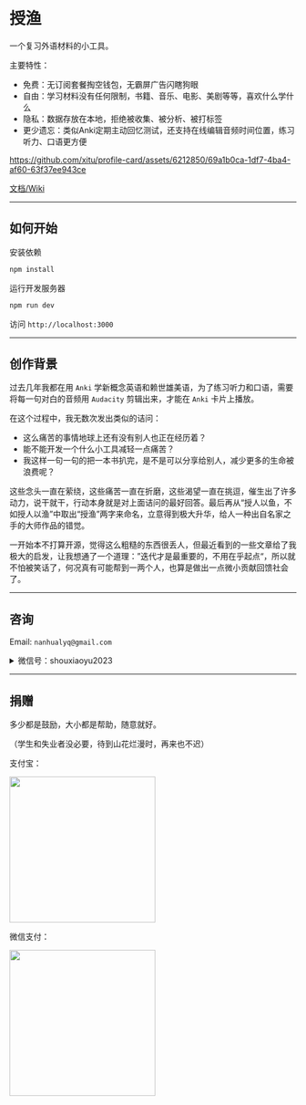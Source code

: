 # 授渔

一个复习外语材料的小工具。

主要特性：
- 免费：无订阅套餐掏空钱包，无霸屏广告闪瞎狗眼
- 自由：学习材料没有任何限制，书籍、音乐、电影、美剧等等，喜欢什么学什么
- 隐私：数据存放在本地，拒绝被收集、被分析、被打标签
- 更少遗忘：类似Anki定期主动回忆测试，还支持在线编辑音频时间位置，练习听力、口语更方便

<!-- demo video -->
https://github.com/xitu/profile-card/assets/6212850/69a1b0ca-1df7-4ba4-af60-63f37ee943ce

[文档/Wiki](https://github.com/nanhualyq/shouyu/wiki)

---
## 如何开始

安装依赖
```js
npm install
```

运行开发服务器
```js
npm run dev
```

访问 `http://localhost:3000`

---
## 创作背景
过去几年我都在用 `Anki` 学新概念英语和赖世雄美语，为了练习听力和口语，需要将每一句对白的音频用 `Audacity` 剪辑出来，才能在 `Anki` 卡片上播放。

在这个过程中，我无数次发出类似的诘问：
- 这么痛苦的事情地球上还有没有别人也正在经历着？
- 能不能开发一个什么小工具减轻一点痛苦？
- 我这样一句一句的把一本书扒完，是不是可以分享给别人，减少更多的生命被浪费呢？

这些念头一直在萦绕，这些痛苦一直在折磨，这些渴望一直在挑逗，催生出了许多动力，说干就干，行动本身就是对上面诘问的最好回答。最后再从“授人以鱼，不如授人以渔”中取出“授渔”两字来命名，立意得到极大升华，给人一种出自名家之手的大师作品的错觉。

一开始本不打算开源，觉得这么粗糙的东西很丢人，但最近看到的一些文章给了我极大的启发，让我想通了一个道理：”迭代才是最重要的，不用在乎起点“，所以就不怕被笑话了，何况真有可能帮到一两个人，也算是做出一点微小贡献回馈社会了。

---
## 咨询
Email: `nanhualyq@gmail.com`
<details>
<summary>微信号：shouxiaoyu2023</summary>
<img width="256" src="https://github-production-user-asset-6210df.s3.amazonaws.com/6212850/256467999-89fe3722-ee40-4898-aaaa-f16574ac4a9d.png"/>
</details>

---
## 捐赠

多少都是鼓励，大小都是帮助，随意就好。

（学生和失业者没必要，待到山花烂漫时，再来也不迟）

支付宝：

<img width="256" src="https://github-production-user-asset-6210df.s3.amazonaws.com/6212850/256462604-152a3217-5ff9-4a26-999f-0d5c20b1087a.jpg"/>


微信支付：

<img width="256" src="https://github-production-user-asset-6210df.s3.amazonaws.com/6212850/256462827-27030ec3-edae-447f-87ac-6590b685f644.jpg"/>
